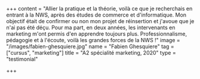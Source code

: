 +++
content = "Allier la pratique et la théorie, voilà ce que je recherchais en entrant à la NWS, après des études de commerce et d'informatique. Mon objectif était de confirmer ou non mon projet de réinsertion et j'avoue que je n'ai pas été déçu. Pour ma part, en deux années, les intervenants en marketing m'ont permis d'en apprendre toujours plus. Professionnalisme, pédagogie et à l'écoute, voilà les grandes forces de la NWS !"
image = "/images/fabien-ghesquiere.jpg"
name = "Fabien Ghesquiere"
tag = ["cursus", "marketing"]
title = "A2 spécialité marketing, 2020"
type = "testimonial"

+++
